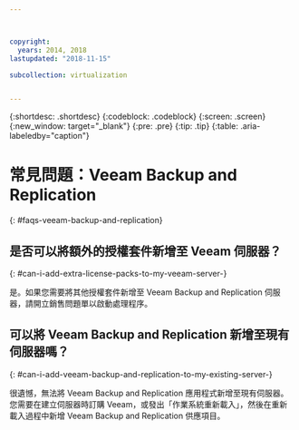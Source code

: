 ```yaml
---



copyright:
  years: 2014, 2018
lastupdated: "2018-11-15"

subcollection: virtualization


---
```


{:shortdesc: .shortdesc}
{:codeblock: .codeblock}
{:screen: .screen}
{:new_window: target="_blank"}
{:pre: .pre}
{:tip: .tip}
{:table: .aria-labeledby="caption"}

# 常見問題：Veeam Backup and Replication
{: #faqs-veeam-backup-and-replication}

## 是否可以將額外的授權套件新增至 Veeam 伺服器？
{: #can-i-add-extra-license-packs-to-my-veeam-server-}

是。如果您需要將其他授權套件新增至 Veeam Backup and Replication 伺服器，請開立銷售問題單以啟動處理程序。

## 可以將 Veeam Backup and Replication 新增至現有伺服器嗎？
{: #can-i-add-veeam-backup-and-replication-to-my-existing-server-}

很遺憾，無法將 Veeam Backup and Replication 應用程式新增至現有伺服器。您需要在建立伺服器時訂購 Veeam，或發出「作業系統重新載入」，然後在重新載入過程中新增 Veeam Backup and Replication 供應項目。
